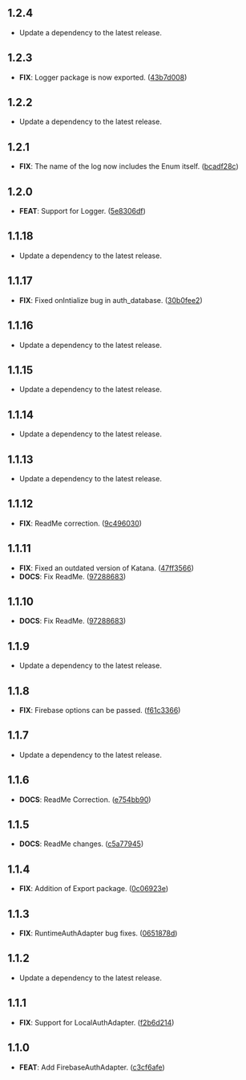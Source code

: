 ## 1.2.4

 - Update a dependency to the latest release.

## 1.2.3

 - **FIX**: Logger package is now exported. ([43b7d008](https://github.com/mathrunet/flutter_masamune/commit/43b7d00891d564851061c3d9284b896e6e7a8a5a))

## 1.2.2

 - Update a dependency to the latest release.

## 1.2.1

 - **FIX**: The name of the log now includes the Enum itself. ([bcadf28c](https://github.com/mathrunet/flutter_masamune/commit/bcadf28ca03dc92a228a3c516b53742d8715e1b2))

## 1.2.0

 - **FEAT**: Support for Logger. ([5e8306df](https://github.com/mathrunet/flutter_masamune/commit/5e8306dfb91345dc2f2dceb4b2d5b35ec577f087))

## 1.1.18

 - Update a dependency to the latest release.

## 1.1.17

 - **FIX**: Fixed onIntialize bug in auth_database. ([30b0fee2](https://github.com/mathrunet/flutter_masamune/commit/30b0fee2b5f60fd1105e7427557720ef6cd170af))

## 1.1.16

 - Update a dependency to the latest release.

## 1.1.15

 - Update a dependency to the latest release.

## 1.1.14

 - Update a dependency to the latest release.

## 1.1.13

 - Update a dependency to the latest release.

## 1.1.12

 - **FIX**: ReadMe correction. ([9c496030](https://github.com/mathrunet/flutter_masamune/commit/9c496030d22849e87490598c13f02669b0c9dd9b))

## 1.1.11

 - **FIX**: Fixed an outdated version of Katana. ([47ff3566](https://github.com/mathrunet/flutter_masamune/commit/47ff35667f59be0d24bdf6554f277583f70e71bf))
 - **DOCS**: Fix ReadMe. ([97288683](https://github.com/mathrunet/flutter_masamune/commit/9728868373615da7b75528353c757946ff726fde))

## 1.1.10

 - **DOCS**: Fix ReadMe. ([97288683](https://github.com/mathrunet/flutter_masamune/commit/9728868373615da7b75528353c757946ff726fde))

## 1.1.9

 - Update a dependency to the latest release.

## 1.1.8

 - **FIX**: Firebase options can be passed. ([f61c3366](https://github.com/mathrunet/flutter_masamune/commit/f61c3366606a5f978be75b43c98651bc4d023b50))

## 1.1.7

 - Update a dependency to the latest release.

## 1.1.6

 - **DOCS**: ReadMe Correction. ([e754bb90](https://github.com/mathrunet/flutter_masamune/commit/e754bb90f1a3481f2cea2b8210cec93daaf60b29))

## 1.1.5

 - **DOCS**: ReadMe changes. ([c5a77945](https://github.com/mathrunet/flutter_masamune/commit/c5a77945439db2439ead01b99e58e6cb15c3fa70))

## 1.1.4

 - **FIX**: Addition of Export package. ([0c06923e](https://github.com/mathrunet/flutter_masamune/commit/0c06923e99ae2b31001dea33ef2a99481820f734))

## 1.1.3

 - **FIX**: RuntimeAuthAdapter bug fixes. ([0651878d](https://github.com/mathrunet/flutter_masamune/commit/0651878dfcbcc095f065351ae4fee9900cb15f3d))

## 1.1.2

 - Update a dependency to the latest release.

## 1.1.1

 - **FIX**: Support for LocalAuthAdapter. ([f2b6d214](https://github.com/mathrunet/flutter_masamune/commit/f2b6d21444828fe08cad6a359f24b3e08b4b7567))

## 1.1.0

 - **FEAT**: Add FirebaseAuthAdapter. ([c3cf6afe](https://github.com/mathrunet/flutter_masamune/commit/c3cf6afec573c50a7aa39c98d81c3095b9f71fdd))

